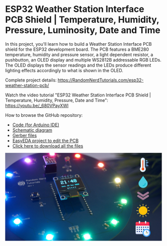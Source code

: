 # ESP32 Weather Station Interface PCB Shield | Temperature, Humidity, Pressure, Luminosity, Date and Time

In this project, you'll learn how to build a Weather Station Interface PCB shield for the ESP32 development board. The PCB features a BME280 temperature, humidity and pressure sensor, a light dependent resistor, a pushbutton, an OLED display and multiple WS2812B addressable RGB LEDs. The OLED displays the sensor readings and the LEDs produce different lighting effects accordingly to what is shown in the OLED.

Complete project details: https://RandomNerdTutorials.com/esp32-weather-station-pcb/

Watch the video tutorial "ESP32 Weather Station Interface PCB Shield | Temperature, Humidity, Pressure, Date and Time": https://youtu.be/_680VPayXWI

How to browse the GitHub repository:
- [Code (for Arduino IDE)](https://github.com/RuiSantosdotme/ESP32-Weather-Station-PCB/blob/main/ESP32_Weather_Station_PCB/ESP32_Weather_Station_PCB.ino)
- [Schematic diagram](https://raw.githubusercontent.com/RuiSantosdotme/ESP32-Weather-Station-PCB/main/Images/ESP32-Weather-Station-Interface-PCB-Shield-Schematic-Diagram.png)
- [Gerber files](https://github.com/RuiSantosdotme/ESP32-Weather-Station-PCB/raw/main/Gerber_PCB_ESP32%20Weather%20Station%20Interface_2020-12-06_17-30-24.zip)
- [EasyEDA project to edit the PCB](https://github.com/RuiSantosdotme/ESP32-Weather-Station-PCB/raw/main/Project_ESP32%20Weather%20Station%20Interface_2020-12-06_17-29-59.zip)
- [Click here to download all the files](https://github.com/RuiSantosdotme/ESP32-Weather-Station-PCB/archive/main.zip)

[![Project Image](https://raw.githubusercontent.com/RuiSantosdotme/ESP32-Weather-Station-PCB/main/Images/ESP32-Weather-Station-Interface-PCB-Shield.jpg)](https://randomnerdtutorials.com/esp32-weather-station-pcb/)
